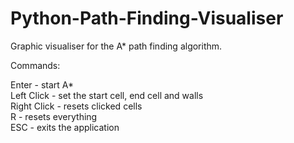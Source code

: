 # Python-Path-Finding-Visualiser
Graphic visualiser for the A* path finding algorithm.

Commands:  

Enter       - start A*  
Left Click  - set the start cell, end cell and walls  
Right Click - resets clicked cells  
R           - resets everything  
ESC         - exits the application  
